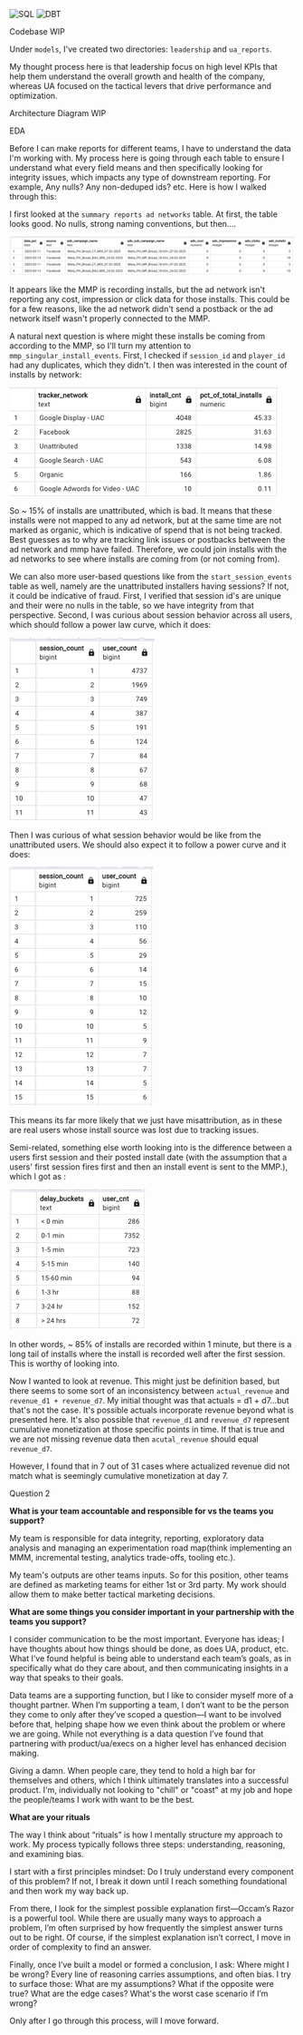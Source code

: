![SQL](https://img.shields.io/badge/SQL-4479A1?style=for-the-badge&logo=snowflakesql&logoColor=white) ![DBT](https://img.shields.io/badge/dbt-FF3621?style=for-the-badge&logo=dbt&logoColor=white)


Codebase
WIP

Under `models`, I've created two directories: `leadership` and `ua_reports`. 

My thought process here is that leadership focus on high level KPIs that help them understand the overall growth and health of the company, whereas UA focused on the tactical levers that drive performance and optimization. 



Architecture Diagram 
WIP


EDA

Before I can make reports for different teams, I have to understand the data I'm working with. My process here is going through each table to ensure I understand what every field means and then specifically looking for integrity issues, which impacts any type of downstream reporting. For example, Any nulls? Any non-deduped ids? etc. Here is how I walked through this: 

I first looked at the `summary reports ad networks` table. At first, the table looks good. No nulls, strong naming conventions, but then....

![mmp_data_integrity](images/adn_no_cost_with_installs.png)

It appears like the MMP is recording installs, but the ad network isn't reporting any cost, impression or click data for those installs. This could be for a few reasons, like the ad network didn't send a postback or the ad network itself wasn't properly connected to the MMP.  

A natural next question is where might these installs be coming from according to the MMP, so I'll turn my attention to `mmp_singular_install_events`. First, I checked if `session_id` and `player_id` had any duplicates, which they didn't. I then was interested in the count of installs by network: 


![mmp_data_integrity](images/tracker_network_installs.png)


So ~ 15% of installs are unattributed, which is bad. It means that these installs were not mapped to any ad network, but at the same time are not marked as organic, which is indicative of spend that is not being tracked. Best guesses as to why are tracking link issues or postbacks between the ad network and mmp have failed. Therefore, we could join installs with the ad networks to see where installs are coming from (or not coming from). 

We can also more user-based questions like from the `start_session_events` table as well, namely are the unattributed installers having sessions? If not, it could be indicative of fraud. First, I verified that session id's are unique and their were no nulls in the table, so we have integrity from that perspective. Second, I was curious about session behavior across all users, which should follow a power law curve, which it does: 


![session_data_integrity](images/power_law_curve.png)


Then I was curious of what session behavior would be like from the unattributed users. We should also expect it to follow a power curve and it does: 

![session_data_integrity](images/power_law_curve_unattributed.png)


This means its far more likely that we just have misattribution, as in these are real users whose install source was lost due to tracking issues.


Semi-related, something else worth looking into is the difference between a users first session and their posted install date (with the assumption that a users' first session fires first and then an install event is sent to the MMP.), which I got as : 

![session_data_integrity](images/install_event_delays.png)

In other words, ~ 85% of installs are recorded within 1 minute, but there is a long tail of installs where the install is recorded well after the first session. This is worthy of looking into. 

Now I wanted to look at revenue. This might just be definition based, but there seems to some sort of an inconsistency between `actual_revenue` and `revenue_d1 + revenue_d7`. My initial thought was that actuals = d1 + d7...but that's not the case. It's possible actuals incorporate revenue beyond what is presented here. It's also possible that `revenue_d1` and `revenue_d7` represent cumulative monetization at those specific points in time. If that is true and we are not missing revenue data then `acutal_revenue` should equal `revenue_d7`. 

However, I found that in 7 out of 31 cases where actualized revenue did not match what is seemingly cumulative monetization at day 7. 



























Question 2 





**What is your team accountable and responsible for vs the teams you support?**

My team is responsible for data integrity, reporting, exploratory data analysis and managing an experimentation road map(think implementing an MMM, incremental testing, analytics trade-offs, tooling etc.). 

My team's outputs are other teams inputs. So for this position, other teams are defined as marketing teams for either 1st or 3rd party. My work should allow them to make better tactical marketing decisions. 



**What are some things you consider important in your partnership with the teams you support?**

I consider communication to be the most important. Everyone has ideas; I have thoughts about how things should be done, as does UA, product, etc. What I’ve found helpful is being able to understand each team’s goals, as in specifically what do they care about, and then communicating insights in a way that speaks to their goals. 


Data teams are a supporting function, but I like to consider myself more of a thought partner. When I’m supporting a team, I don’t want to be the person they come to only after they’ve scoped a question—I want to be involved before that, helping shape how we even think about the problem or where we are going. While not everything is a data question I’ve found that partnering with product/ua/execs on a higher level has enhanced decision making. 

Giving a damn. When people care, they tend to hold a high bar for themselves and others, which I think ultimately translates into a successful product. I'm, individually not looking to "chill" or "coast" at my job and hope the people/teams I work with want to be the best.


**What are your rituals**

The way I think about “rituals” is how I mentally structure my approach to work. My process typically follows three steps: understanding, reasoning, and examining bias.

I start with a first principles mindset: Do I truly understand every component of this problem? If not, I break it down until I reach something foundational and then work my way back up.

From there, I look for the simplest possible explanation first—Occam’s Razor is a powerful tool. While there are usually many ways to approach a problem, I’m often surprised by how frequently the simplest answer turns out to be right. Of course, if the simplest explanation isn’t correct, I move in order of complexity to find an answer. 

Finally, once I’ve built a model or formed a conclusion, I ask: Where might I be wrong? Every line of reasoning carries assumptions, and often bias. I try to surface those: What are my assumptions? What if the opposite were true? What are the edge cases? What's the worst case scenario if I’m wrong? 

Only after I go through this process, will I move forward. 

